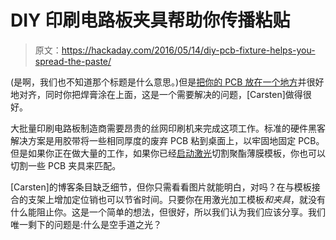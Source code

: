 # DIY 印刷电路板夹具帮助你传播粘贴

> 原文：<https://hackaday.com/2016/05/14/diy-pcb-fixture-helps-you-spread-the-paste/>

(是啊，我们也不知道那个标题是什么意思。)但是[把你的 PCB 放在一个地方](https://ca.rstenpresser.de/blag/2015/11/pcb-fixture-for-applying-solderpaste/)并很好地对齐，同时你把焊膏涂在上面，这是一个需要解决的问题，[Carsten]做得很好。

大批量印刷电路板制造商需要昂贵的丝网印刷机来完成这项工作。标准的硬件黑客解决方案是用胶带将一些相同厚度的废弃 PCB 粘到桌面上，以牢固地固定 PCB。但是如果你正在做大量的工作，如果你已经[启动激光](http://hackaday.com/2015/04/03/cutting-smt-stencils-with-a-laser/)切割聚酯薄膜模板，你也可以切割一些 PCB 夹具来匹配。

[Carsten]的博客条目缺乏细节，但你只需看看图片就能明白，对吗？在与模板接合的支架上增加定位销也可以节省时间。只要你在用激光加工模板*和夹具*，就没有什么能阻止你。这是一个简单的想法，但很好，所以我们认为我们应该分享。我们唯一剩下的问题是:什么是空手道之光？